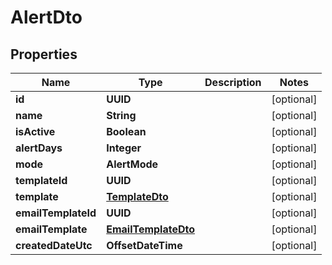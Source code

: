 

# AlertDto


## Properties

| Name | Type | Description | Notes |
|------------ | ------------- | ------------- | -------------|
|**id** | **UUID** |  |  [optional] |
|**name** | **String** |  |  [optional] |
|**isActive** | **Boolean** |  |  [optional] |
|**alertDays** | **Integer** |  |  [optional] |
|**mode** | **AlertMode** |  |  [optional] |
|**templateId** | **UUID** |  |  [optional] |
|**template** | [**TemplateDto**](TemplateDto.md) |  |  [optional] |
|**emailTemplateId** | **UUID** |  |  [optional] |
|**emailTemplate** | [**EmailTemplateDto**](EmailTemplateDto.md) |  |  [optional] |
|**createdDateUtc** | **OffsetDateTime** |  |  [optional] |



